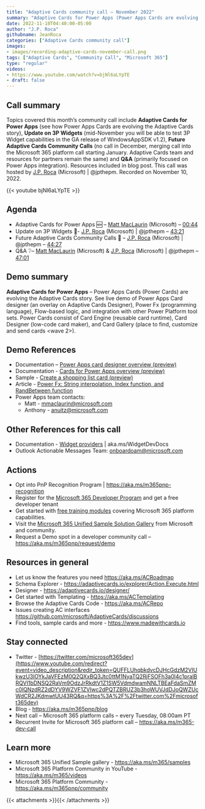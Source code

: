 ```yaml
---
title: "Adaptive Cards community call – November 2022"
summary: "Adaptive Cards for Power Apps (Power Apps Cards are evolving the Adaptive Cards story), Update on 3P Widgets (available in WindowsAppSDK v1.2 GA), Future Adaptive Cards Community Calls (part of Microsoft 365 platform call) and Q&A."
date: 2022-11-10T04:40:00-05:00
author: "J.P. Roca"
githubname: JeanRoca
categories: ["Adaptive Cards community call"]
images:
- images/recording-adaptive-cards-november-call.png
tags: ["Adaptive Cards", "Community Call", "Microsoft 365"]
type: "regular"
videos:
- https://www.youtube.com/watch?v=bjNl6aLYpTE
- draft: false
---
```


## Call summary

Topics covered this month’s community call include **Adaptive Cards for Power Apps** (see how Power Apps Cards are evolving the Adaptive Cards story), **Update on 3P Widgets** (mid-November you will be able to test 3P Widget capabilities in the GA release of WindowsAppSDK v1.2), **Future Adaptive Cards Community Calls** (no call in December, merging call into the Microsoft 365 platform call starting January. Adaptive Cards team and resources for partners remain the same) and **Q&A** (primarily focused on Power Apps integration). Resources included in blog post. This call was hosted by [J.P. Roca](https://twitter.com/jpthepm) (Microsoft) \| @jpthepm. Recorded on November 10, 2022.

{{< youtube bjNl6aLYpTE >}}

## Agenda

* Adaptive Cards for Power Apps 🆕 – [Matt MacLaurin](https://www.linkedin.com/in/mattmaclaurin/) (Microsoft) – [00:44](https://youtu.be/bjNl6aLYpTE?t=44)
* Update on 3P Widgets 📢- [J.P. Roca](https://twitter.com/jpthepm) (Microsoft) \| @jpthepm – [43:21](https://youtu.be/bjNl6aLYpTE?t=2601)
* Future Adaptive Cards Community Calls 🔮 – [J.P. Roca](https://twitter.com/jpthepm) (Microsoft) \| @jpthepm – [44:27](https://youtu.be/bjNl6aLYpTE?t=2667)
* Q&A ❔– [Matt MacLaurin](https://www.linkedin.com/in/mattmaclaurin/) (Microsoft) & [J.P. Roca](https://twitter.com/jpthepm) (Microsoft) \| @jpthepm – [47:01](https://youtu.be/bjNl6aLYpTE?t=2821)

## Demo summary

**Adaptive Cards for Power Apps** – Power Apps Cards (Power Cards) are evolving the Adaptive Cards story. See live demo of Power Apps Card designer (an overlay on Adaptive Cards Designer), Power Fx (programming language), Flow-based logic, and integration with other Power Platform tool sets. Power Cards consist of Card Engine (reusable card runtime), Card Designer (low-code card maker), and Card Gallery (place to find, customize and send cards \<wave 2\>).

## Demo References

* Documentation – [Power Apps card designer overview (preview)](https://learn.microsoft.com/power-apps/cards/make-a-card/designer-overview)
* Documentation - [Cards for Power Apps overview (preview)](https://learn.microsoft.com/power-apps/cards/overview)
* Sample - [Create a shopping list card (preview)](https://learn.microsoft.com/power-apps/cards/tutorials/simple-shopping-list)
* Article - [Power Fx: String interpolation, Index function, and RandBetween function](https://powerapps.microsoft.com/blog/power-fx-string-interpolation-index-function-and-randbetween-function/)
* Power Apps team contacts:
    * Matt - mmaclaurin@microsoft.com
    * Anthony - anuitz@microsoft.com

## Other References for this call

* Documentation - [Widget providers](https://learn.microsoft.com/windows/apps/develop/widgets/widget-providers) \| aka.ms/WidgetDevDocs
* Outlook Actionable Messages Team: onboardoam@microsoft.com

## Actions

* Opt into PnP Recognition Program \| <https://aka.ms/m365pnp-recognition>
* Register for the [Microsoft 365 Developer Program](https://aka.ms/m365/devprogram) and get a free developer tenant
* Get started with [free training modules](https://aka.ms/m365/dev/learn) covering Microsoft 365 platform capabilities.
* Visit the [Microsoft 365 Unified Sample Solution Gallery](https://adoption.microsoft.com/sample-solution-gallery) from Microsoft and community.
* Request a Demo spot in a developer community call – <https://aka.ms/m365pnp/request/demo>

## Resources in general

* Let us know the features you need <https://aka.ms/ACRoadmap>
* Schema Explorer - <https://adaptivecards.io/explorer/Action.Execute.html>
* Designer - <https://adaptivecards.io/designer/>
* Get started with Templating - <https://aka.ms/ACTemplating>
* Browse the Adaptive Cards Code - <https://aka.ms/ACRepo>
* Issues creating AC interfaces <https://github.com/microsoft/AdaptiveCards/discussions>
* Find tools, sample cards and more - <https://www.madewithcards.io>

## Stay connected

* Twitter - [https://twitter.com/microsoft365dev](https://www.youtube.com/redirect?event=video_description&redir_token=QUFFLUhqbkdvcDJHcGdzM2VIUkwzU3lOYkJaVFEzM0Q2QXxBQ3Jtc0ttM1NyaTQ2RjFSOFh3a0l4c1pralBRQVI1bDNSQ2RaVm9OdzJrRkdtV1Z1SW5VdmdwamNNLTBEaFdaSmZMc0lQNzdRZ2dDYV9WZVF1ZVIwc2dPQTZBRUZ3b3hoWUVJdDJoQWZUcWdCR2JKdmwtUU43RQ&q=https%3A%2F%2Ftwitter.com%2Fmicrosoft365dev)​
* Blog - <https://aka.ms/m365pnp/blog>
* Next call – Microsoft 365 platform calls – every Tuesday, 08:00am PT
* Recurrent Invite for Microsoft 365 platform call – <https://aka.ms/m365-dev-call>

## Learn more

* Microsoft 365 Unified Sample gallery - <https://aka.ms/m365/samples>
* Microsoft 365 Platform Community in YouTube - <https://aka.ms/m365/videos>
* Microsoft 365 Platform Community - <https://aka.ms/m365pnp/community>

{{< attachments >}}{{< /attachments >}}
